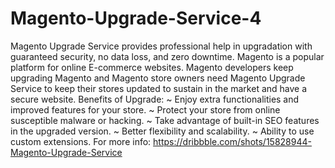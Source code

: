 # Magento-Upgrade-Service-4
 Magento Upgrade Service provides professional help in upgradation with guaranteed security, no data loss, and zero downtime. Magento is a popular platform for online E-commerce websites. Magento developers keep upgrading Magento and Magento store owners need Magento Upgrade Service to keep their stores updated to sustain in the market and have a secure website. Benefits of Upgrade: ~ Enjoy extra functionalities and improved features for your store. ~ Protect your store from online susceptible malware or hacking. ~ Take advantage of built-in SEO features in the upgraded version. ~ Better flexibility and scalability. ~  Ability to use custom extensions. 
 For more info: https://dribbble.com/shots/15828944-Magento-Upgrade-Service

